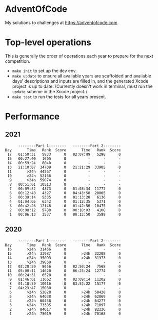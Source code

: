 # AdventOfCode

My solutions to challenges at https://adventofcode.com.

# Top-level operations

This is generally the order of operations each year to prepare for the next competition.

- `make init` to set up the dev env.
- `make update` to ensure all available years are scaffolded and available days' descriptions and inputs are filled in, and the generated Xcode project is up to date. (Currently doesn't work in terminal, must run the `update` scheme in the Xcode project.)
- `make test` to run the tests for all years present.

# Performance

## 2021

```
      --------Part 1--------   --------Part 2--------
Day       Time   Rank  Score       Time   Rank  Score
 17   01:50:31   5833      0   02:07:09   5298      0
 15   00:27:00   1695      0          -      -      -
 14   00:59:24   8040      0          -      -      -
 13   21:10:07  34709      0   21:21:29  33905      0
 11       >24h  44267      0          -      -      -
 10       >24h  52166      0          -      -      -
  9       >24h  59074      0          -      -      -
  8   00:51:01  10513      0          -      -      -
  7   00:09:52   4373      0   01:08:34  11772      0
  6   00:12:48   4327      0   04:43:58  20005      0
  5   00:39:14   5335      0   01:13:28   6136      0
  4   01:04:05   6342      0   01:12:35   5371      0
  3   00:42:26  12148      0   01:42:56  10475      0
  2   00:08:12   5780      0   00:10:03   4108      0
  1   00:06:13   3537      0   00:13:50   3589      0
```

## 2020

```
      --------Part 1--------   --------Part 2--------
Day       Time   Rank  Score       Time   Rank  Score
 16       >24h  31456      0          -      -      -
 15       >24h  33987      0       >24h  32208      0
 14       >24h  35093      0       >24h  31373      0
 13       >24h  39860      0          -      -      -
 12   02:20:50   8656      0   02:50:24   7568      0
 11   05:00:11  14620      0   06:25:24  12774      0
 10   00:24:31   6520      0          -      -      -
  9   01:46:01  11662      0   02:09:14  11202      0
  8   01:10:59  10016      0   03:52:22  15177      0
  7   04:23:47  15030      0          -      -      -
  6       >24h  52028      0       >24h  50428      0
  5       >24h  64038      0       >24h  62869      0
  4       >24h  60438      0       >24h  64277      0
  3       >24h  73385      0       >24h  71097      0
  2       >24h  84617      0       >24h  82236      0
  1       >24h  75019      0       >24h  70168      0
```

